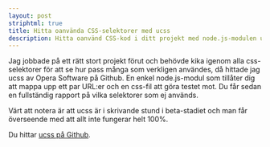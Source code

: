 ```yaml
---
layout: post
striphtml: true
title: Hitta oanvända CSS-selektorer med ucss
description: Hitta oanvänd CSS-kod i ditt projekt med node.js-modulen ucss
---
```


Jag jobbade på ett rätt stort projekt förut och behövde kika igenom alla css-selektorer för att se hur pass många som verkligen användes, då hittade jag ucss av Opera Software på Github. En enkel node.js-modul som tillåter dig att mappa upp ett par URL:er och en css-fil att göra testet mot. Du får sedan en fullständig rapport på vilka selektorer som ej används.

Värt att notera är att ucss är i skrivande stund i beta-stadiet och man får överseende med att allt inte fungerar helt 100%.

Du hittar [ucss på Github](https://github.com/operasoftware/ucss).
